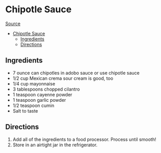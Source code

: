 # Chipotle Sauce

[Source](https://www.chilipeppermadness.com/chili-pepper-recipes/sauces/chipotle-sauce/#wprm-recipe-container-4284)

- [Chipotle Sauce](#chipotle-sauce)
  - [Ingredients](#ingredients)
  - [Directions](#directions)

## Ingredients

- 7 ounce can chipotles in adobo sauce or use chipotle sauce
- 1/2 cup Mexican crema sour cream is good, too
- 1/4 cup mayonnaise
- 3 tablespoons chopped cilantro
- 1 teaspoon cayenne powder
- 1 teaspoon garlic powder
- 1/2 teaspoon cumin
- Salt to taste

## Directions

1. Add all of the ingredients to a food processor. Process until smooth!
1. Store in an airtight jar in the refrigerator.
